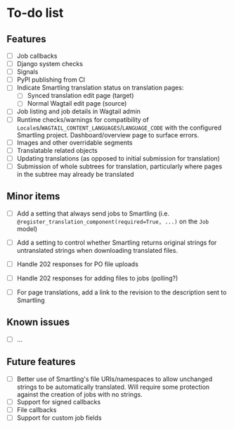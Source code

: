 # To-do list

## Features

- [ ] Job callbacks
- [ ] Django system checks
- [ ] Signals
- [ ] PyPI publishing from CI
- [ ] Indicate Smartling translation status on translation pages:
    - [ ] Synced translation edit page (target)
    - [ ] Normal Wagtail edit page (source)
- [ ] Job listing and job details in Wagtail admin
- [ ] Runtime checks/warnings for compatibility of
      `Locale`s/`WAGTAIL_CONTENT_LANGUAGES`/`LANGUAGE_CODE` with the configured
      Smartling project. Dashboard/overview page to surface errors.
- [ ] Images and other overridable segments
- [ ] Translatable related objects
- [ ] Updating translations (as opposed to initial submission for translation)
- [ ] Submission of whole subtrees for translation, particularly where pages in
      the subtree may already be translated

## Minor items

- [ ] Add a setting that always send jobs to Smartling (i.e.
      `@register_translation_component(required=True, ...)` on the `Job` model)
- [ ] Add a setting to control whether Smartling returns original strings for
      untranslated strings when downloading translated files.
- [ ] Handle 202 responses for PO file uploads
- [ ] Handle 202 responses for adding files to jobs (polling?)
- [ ] For page translations, add a link to the revision to the description sent
      to Smartling


## Known issues

- [ ] ...


## Future features

- [ ] Better use of Smartling's file URIs/namespaces to allow unchanged strings
      to be automatically translated. Will require some protection against the
      creation of jobs with no strings.
- [ ] Support for signed callbacks
- [ ] File callbacks
- [ ] Support for custom job fields
